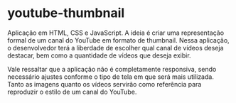 # youtube-thumbnail
Aplicação em HTML, CSS e JavaScript. A ideia é criar uma representação formal de um canal do YouTube em formato de thumbnail. Nessa aplicação, o desenvolvedor terá a liberdade de escolher qual canal de vídeos deseja destacar, bem como a quantidade de vídeos que deseja exibir.

Vale ressaltar que a aplicação não é completamente responsiva, sendo necessário ajustes conforme o tipo de tela em que será mais utilizada. Tanto as imagens quanto os vídeos servirão como referência para reproduzir o estilo de um canal do YouTube.
